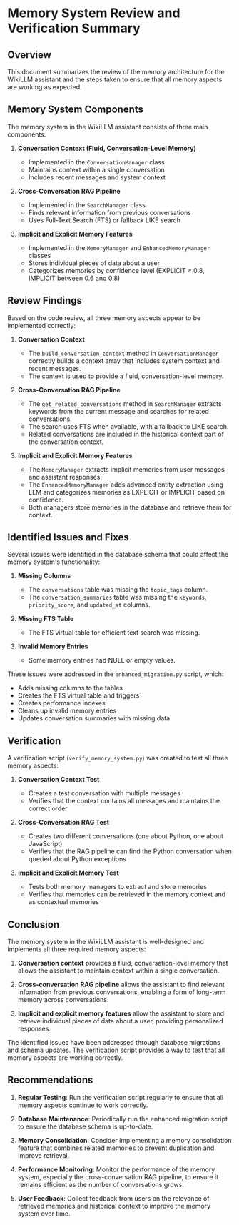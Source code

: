 # Memory System Review and Verification Summary

## Overview

This document summarizes the review of the memory architecture for the WikiLLM assistant and the steps taken to ensure that all memory aspects are working as expected.

## Memory System Components

The memory system in the WikiLLM assistant consists of three main components:

1. **Conversation Context (Fluid, Conversation-Level Memory)**
   - Implemented in the `ConversationManager` class
   - Maintains context within a single conversation
   - Includes recent messages and system context

2. **Cross-Conversation RAG Pipeline**
   - Implemented in the `SearchManager` class
   - Finds relevant information from previous conversations
   - Uses Full-Text Search (FTS) or fallback LIKE search

3. **Implicit and Explicit Memory Features**
   - Implemented in the `MemoryManager` and `EnhancedMemoryManager` classes
   - Stores individual pieces of data about a user
   - Categorizes memories by confidence level (EXPLICIT ≥ 0.8, IMPLICIT between 0.6 and 0.8)

## Review Findings

Based on the code review, all three memory aspects appear to be implemented correctly:

1. **Conversation Context**
   - The `build_conversation_context` method in `ConversationManager` correctly builds a context array that includes system context and recent messages.
   - The context is used to provide a fluid, conversation-level memory.

2. **Cross-Conversation RAG Pipeline**
   - The `get_related_conversations` method in `SearchManager` extracts keywords from the current message and searches for related conversations.
   - The search uses FTS when available, with a fallback to LIKE search.
   - Related conversations are included in the historical context part of the conversation context.

3. **Implicit and Explicit Memory Features**
   - The `MemoryManager` extracts implicit memories from user messages and assistant responses.
   - The `EnhancedMemoryManager` adds advanced entity extraction using LLM and categorizes memories as EXPLICIT or IMPLICIT based on confidence.
   - Both managers store memories in the database and retrieve them for context.

## Identified Issues and Fixes

Several issues were identified in the database schema that could affect the memory system's functionality:

1. **Missing Columns**
   - The `conversations` table was missing the `topic_tags` column.
   - The `conversation_summaries` table was missing the `keywords`, `priority_score`, and `updated_at` columns.

2. **Missing FTS Table**
   - The FTS virtual table for efficient text search was missing.

3. **Invalid Memory Entries**
   - Some memory entries had NULL or empty values.

These issues were addressed in the `enhanced_migration.py` script, which:
- Adds missing columns to the tables
- Creates the FTS virtual table and triggers
- Creates performance indexes
- Cleans up invalid memory entries
- Updates conversation summaries with missing data

## Verification

A verification script (`verify_memory_system.py`) was created to test all three memory aspects:

1. **Conversation Context Test**
   - Creates a test conversation with multiple messages
   - Verifies that the context contains all messages and maintains the correct order

2. **Cross-Conversation RAG Test**
   - Creates two different conversations (one about Python, one about JavaScript)
   - Verifies that the RAG pipeline can find the Python conversation when queried about Python exceptions

3. **Implicit and Explicit Memory Test**
   - Tests both memory managers to extract and store memories
   - Verifies that memories can be retrieved in the memory context and as contextual memories

## Conclusion

The memory system in the WikiLLM assistant is well-designed and implements all three required memory aspects:

1. **Conversation context** provides a fluid, conversation-level memory that allows the assistant to maintain context within a single conversation.

2. **Cross-conversation RAG pipeline** allows the assistant to find relevant information from previous conversations, enabling a form of long-term memory across conversations.

3. **Implicit and explicit memory features** allow the assistant to store and retrieve individual pieces of data about a user, providing personalized responses.

The identified issues have been addressed through database migrations and schema updates. The verification script provides a way to test that all memory aspects are working correctly.

## Recommendations

1. **Regular Testing**: Run the verification script regularly to ensure that all memory aspects continue to work correctly.

2. **Database Maintenance**: Periodically run the enhanced migration script to ensure the database schema is up-to-date.

3. **Memory Consolidation**: Consider implementing a memory consolidation feature that combines related memories to prevent duplication and improve retrieval.

4. **Performance Monitoring**: Monitor the performance of the memory system, especially the cross-conversation RAG pipeline, to ensure it remains efficient as the number of conversations grows.

5. **User Feedback**: Collect feedback from users on the relevance of retrieved memories and historical context to improve the memory system over time.